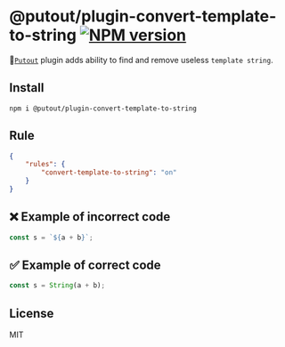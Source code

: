 # @putout/plugin-convert-template-to-string [![NPM version][NPMIMGURL]][NPMURL]

[NPMIMGURL]: https://img.shields.io/npm/v/@putout/plugin-convert-template-to-string.svg?style=flat&longCache=true
[NPMURL]: https://npmjs.org/package/@putout/plugin-convert-template-to-string"npm"

🐊[`Putout`](https://github.com/coderaiser/putout) plugin adds ability to find and remove useless `template string`.

## Install

```
npm i @putout/plugin-convert-template-to-string
```

## Rule

```json
{
    "rules": {
        "convert-template-to-string": "on"
    }
}
```

## ❌ Example of incorrect code

```js
const s = `${a + b}`;
```

## ✅ Example of correct code

```js
const s = String(a + b);
```

## License

MIT
